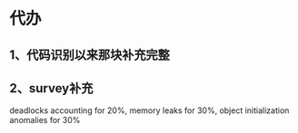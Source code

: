 # 代办
## 1、代码识别以来那块补充完整
## 2、survey补充 
deadlocks accounting for 20\%, memory leaks for 30\%, object initialization anomalies for 30\%
